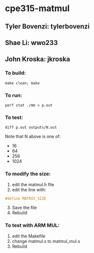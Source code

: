 # cpe315-matmul
## Tyler Bovenzi: tylerbovenzi

## Shae Li: wwo233

## John Kroska: jkroska

### To build:
```shell
make clean; make
```
### To run:
```shell
perf stat ./mm > p.out
```
### To test:
```shell
diff p.out outputs/N.out
```
Note that N above is one of:
* 16
* 64
* 256
* 1024

### To modify the size:
1. edit the matmul.h file
2. edit the line with: 
```C
#define MATRIX_SIZE
```
3. Save the file
4. Rebuild

### To test with ARM MUL:
1. edit the Makefile
2. change matmul.s to matmul_mul.s
4. Rebuild
